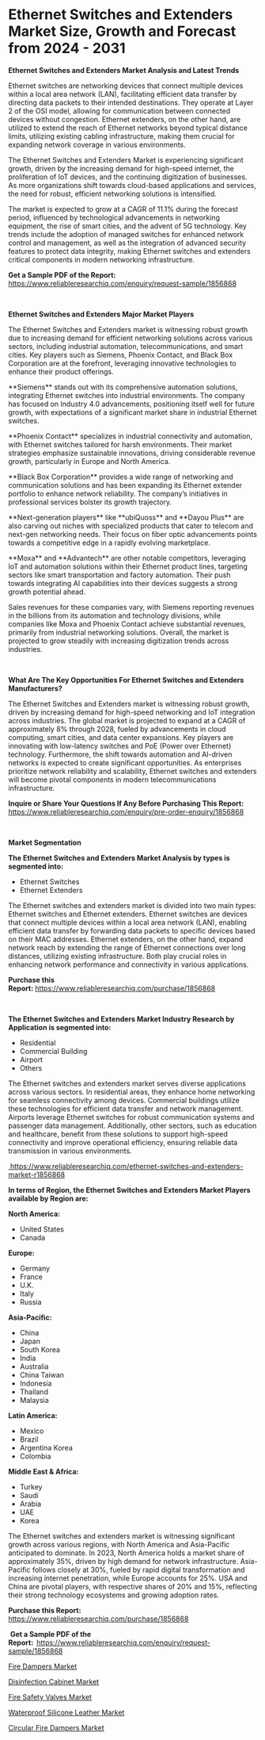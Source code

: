 <p><h1>Ethernet Switches and Extenders Market Size, Growth and Forecast from 2024 - 2031</h1></p><p><strong>Ethernet Switches and Extenders Market Analysis and Latest Trends</strong></p>
<p><p>Ethernet switches are networking devices that connect multiple devices within a local area network (LAN), facilitating efficient data transfer by directing data packets to their intended destinations. They operate at Layer 2 of the OSI model, allowing for communication between connected devices without congestion. Ethernet extenders, on the other hand, are utilized to extend the reach of Ethernet networks beyond typical distance limits, utilizing existing cabling infrastructure, making them crucial for expanding network coverage in various environments.</p><p>The Ethernet Switches and Extenders Market is experiencing significant growth, driven by the increasing demand for high-speed internet, the proliferation of IoT devices, and the continuing digitization of businesses. As more organizations shift towards cloud-based applications and services, the need for robust, efficient networking solutions is intensified. </p><p>The market is expected to grow at a CAGR of 11.1% during the forecast period, influenced by technological advancements in networking equipment, the rise of smart cities, and the advent of 5G technology. Key trends include the adoption of managed switches for enhanced network control and management, as well as the integration of advanced security features to protect data integrity, making Ethernet switches and extenders critical components in modern networking infrastructure.</p></p>
<p><strong>Get a Sample PDF of the Report:&nbsp;</strong> <a href="https://www.reliableresearchiq.com/enquiry/request-sample/1856868?utm_campaign=1594&utm_medium=2&utm_source=Github&utm_content=ia&utm_term=20102024&utm_id=ethernet-switches-and-extenders">https://www.reliableresearchiq.com/enquiry/request-sample/1856868</a></p>
<p>&nbsp;</p>
<p><strong>Ethernet Switches and Extenders Major Market Players</strong></p>
<p><p>The Ethernet Switches and Extenders market is witnessing robust growth due to increasing demand for efficient networking solutions across various sectors, including industrial automation, telecommunications, and smart cities. Key players such as Siemens, Phoenix Contact, and Black Box Corporation are at the forefront, leveraging innovative technologies to enhance their product offerings.</p><p>**Siemens** stands out with its comprehensive automation solutions, integrating Ethernet switches into industrial environments. The company has focused on Industry 4.0 advancements, positioning itself well for future growth, with expectations of a significant market share in industrial Ethernet switches.</p><p>**Phoenix Contact** specializes in industrial connectivity and automation, with Ethernet switches tailored for harsh environments. Their market strategies emphasize sustainable innovations, driving considerable revenue growth, particularly in Europe and North America.</p><p>**Black Box Corporation** provides a wide range of networking and communication solutions and has been expanding its Ethernet extender portfolio to enhance network reliability. The company’s initiatives in professional services bolster its growth trajectory.</p><p>**Next-generation players** like **ubiQuoss** and **Dayou Plus** are also carving out niches with specialized products that cater to telecom and next-gen networking needs. Their focus on fiber optic advancements points towards a competitive edge in a rapidly evolving marketplace.</p><p>**Moxa** and **Advantech** are other notable competitors, leveraging IoT and automation solutions within their Ethernet product lines, targeting sectors like smart transportation and factory automation. Their push towards integrating AI capabilities into their devices suggests a strong growth potential ahead.</p><p>Sales revenues for these companies vary, with Siemens reporting revenues in the billions from its automation and technology divisions, while companies like Moxa and Phoenix Contact achieve substantial revenues, primarily from industrial networking solutions. Overall, the market is projected to grow steadily with increasing digitization trends across industries.</p></p>
<p>&nbsp;</p>
<p><strong>What Are The Key Opportunities For Ethernet Switches and Extenders Manufacturers?</strong></p>
<p><p>The Ethernet Switches and Extenders market is witnessing robust growth, driven by increasing demand for high-speed networking and IoT integration across industries. The global market is projected to expand at a CAGR of approximately 8% through 2028, fueled by advancements in cloud computing, smart cities, and data center expansions. Key players are innovating with low-latency switches and PoE (Power over Ethernet) technology. Furthermore, the shift towards automation and AI-driven networks is expected to create significant opportunities. As enterprises prioritize network reliability and scalability, Ethernet switches and extenders will become pivotal components in modern telecommunications infrastructure.</p></p>
<p><strong>Inquire or Share Your Questions If Any Before Purchasing This Report:</strong> <a href="https://www.reliableresearchiq.com/enquiry/pre-order-enquiry/1856868?utm_campaign=1594&utm_medium=2&utm_source=Github&utm_content=ia&utm_term=20102024&utm_id=ethernet-switches-and-extenders">https://www.reliableresearchiq.com/enquiry/pre-order-enquiry/1856868</a></p>
<p>&nbsp;</p>
<p><strong>Market Segmentation</strong></p>
<p><strong>The Ethernet Switches and Extenders Market Analysis by types is segmented into:</strong></p>
<p><ul><li>Ethernet Switches</li><li>Ethernet Extenders</li></ul></p>
<p><p>The Ethernet switches and extenders market is divided into two main types: Ethernet switches and Ethernet extenders. Ethernet switches are devices that connect multiple devices within a local area network (LAN), enabling efficient data transfer by forwarding data packets to specific devices based on their MAC addresses. Ethernet extenders, on the other hand, expand network reach by extending the range of Ethernet connections over long distances, utilizing existing infrastructure. Both play crucial roles in enhancing network performance and connectivity in various applications.</p></p>
<p><strong>Purchase this Report:&nbsp;</strong><a href="https://www.reliableresearchiq.com/purchase/1856868?utm_campaign=1594&utm_medium=2&utm_source=Github&utm_content=ia&utm_term=20102024&utm_id=ethernet-switches-and-extenders">https://www.reliableresearchiq.com/purchase/1856868</a></p>
<p>&nbsp;</p>
<p><strong>The Ethernet Switches and Extenders Market Industry Research by Application is segmented into:</strong></p>
<p><ul><li>Residential</li><li>Commercial Building</li><li>Airport</li><li>Others</li></ul></p>
<p><p>The Ethernet switches and extenders market serves diverse applications across various sectors. In residential areas, they enhance home networking for seamless connectivity among devices. Commercial buildings utilize these technologies for efficient data transfer and network management. Airports leverage Ethernet switches for robust communication systems and passenger data management. Additionally, other sectors, such as education and healthcare, benefit from these solutions to support high-speed connectivity and improve operational efficiency, ensuring reliable data transmission in various environments.</p></p>
<p><a href="https://www.reliableresearchiq.com/ethernet-switches-and-extenders-market-r1856868?utm_campaign=1594&utm_medium=2&utm_source=Github&utm_content=ia&utm_term=20102024&utm_id=ethernet-switches-and-extenders">&nbsp;https://www.reliableresearchiq.com/ethernet-switches-and-extenders-market-r1856868</a></p>
<p><strong>In terms of Region, the Ethernet Switches and Extenders Market Players available by Region are:</strong></p>
<p>
    <p> <strong> North America: </strong>
        <ul>
            <li>United States</li>
            <li>Canada</li>
        </ul>
        </p> 
    <p> <strong> Europe: </strong>
        <ul>
            <li>Germany</li>
            <li>France</li>
            <li>U.K.</li>
            <li>Italy</li>
            <li>Russia</li>
        </ul>
        </p> 
    <p> <strong> Asia-Pacific: </strong>
        <ul>
            <li>China</li>
            <li>Japan</li>
            <li>South Korea</li>
            <li>India</li>
            <li>Australia</li>
            <li>China Taiwan</li>
            <li>Indonesia</li>
            <li>Thailand</li>
            <li>Malaysia</li>
        </ul>
        </p> 
    <p> <strong> Latin America: </strong>
        <ul>
            <li>Mexico</li>
            <li>Brazil</li>
            <li>Argentina Korea</li>
            <li>Colombia</li>
        </ul>
        </p> 
    <p> <strong> Middle East & Africa: </strong>
        <ul>
            <li>Turkey</li>
            <li>Saudi</li>
            <li>Arabia</li>
            <li>UAE</li>
            <li>Korea</li>
        </ul>
    </p>
    </p>
<p><p>The Ethernet switches and extenders market is witnessing significant growth across various regions, with North America and Asia-Pacific anticipated to dominate. In 2023, North America holds a market share of approximately 35%, driven by high demand for network infrastructure. Asia-Pacific follows closely at 30%, fueled by rapid digital transformation and increasing internet penetration, while Europe accounts for 25%. USA and China are pivotal players, with respective shares of 20% and 15%, reflecting their strong technology ecosystems and growing adoption rates.</p></p>
<p><strong>Purchase this Report: </strong><a href="https://www.reliableresearchiq.com/purchase/1856868?utm_campaign=1594&utm_medium=2&utm_source=Github&utm_content=ia&utm_term=20102024&utm_id=ethernet-switches-and-extenders">https://www.reliableresearchiq.com/purchase/1856868</a></p>
<p>&nbsp;<strong>Get a Sample PDF of the Report:&nbsp;&nbsp;</strong><a href="https://www.reliableresearchiq.com/enquiry/request-sample/1856868?utm_campaign=1594&utm_medium=2&utm_source=Github&utm_content=ia&utm_term=20102024&utm_id=ethernet-switches-and-extenders">https://www.reliableresearchiq.com/enquiry/request-sample/1856868</a></p>
<p><strong></strong></p>
<p><p><a href="https://www.linkedin.com/pulse/navigating-fire-dampers-market-expert-analysis-forecast-iuwpf?utm_campaign=1594&utm_medium=2&utm_source=Github&utm_content=ia&utm_term=20102024&utm_id=ethernet-switches-and-extenders">Fire Dampers Market</a></p><p><a href="https://www.linkedin.com/pulse/global-perspectives-disinfection-cabinet-market-trends-ply3f?utm_campaign=1594&utm_medium=2&utm_source=Github&utm_content=ia&utm_term=20102024&utm_id=ethernet-switches-and-extenders">Disinfection Cabinet Market</a></p><p><a href="https://www.linkedin.com/pulse/emerging-trends-fire-safety-valves-market-global-outlook-future-ctrkf?utm_campaign=1594&utm_medium=2&utm_source=Github&utm_content=ia&utm_term=20102024&utm_id=ethernet-switches-and-extenders">Fire Safety Valves Market</a></p><p><a href="https://github.com/SanjidaMahmud54/Market-Research-Report-List-1/blob/main/waterproof-silicone-leather-market.md?utm_campaign=1594&utm_medium=2&utm_source=Github&utm_content=ia&utm_term=20102024&utm_id=ethernet-switches-and-extenders">Waterproof Silicone Leather Market</a></p><p><a href="https://www.linkedin.com/pulse/driving-forces-global-circular-fire-dampers-market-trends-bar9f?utm_campaign=1594&utm_medium=2&utm_source=Github&utm_content=ia&utm_term=20102024&utm_id=ethernet-switches-and-extenders">Circular Fire Dampers Market</a></p></p>